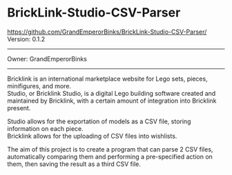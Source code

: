 # BrickLink-Studio-CSV-Parser  

https://github.com/GrandEmperorBinks/BrickLink-Studio-CSV-Parser/  
Version: 0.1.2
***
Owner: GrandEmperorBinks  
***
  
Bricklink is an international marketplace website for Lego sets, pieces, minifigures, and more.  
Studio, or Bricklink Studio, is a digital Lego building software created and maintained by Bricklink, with a certain amount of integration into Bricklink present.  
  
Studio allows for the exportation of models as a CSV file, storing information on each piece.  
Bricklink allows for the uploading of CSV files into wishlists.  
  
The aim of this project is to create a program that can parse 2 CSV files, automatically comparing them and performing a pre-specified action on them, then saving the result as a third CSV file.
